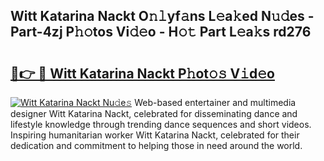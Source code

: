 ## Witt Katarina Nackt O𝚗𝚕yf𝚊ns L𝚎a𝚔ed N𝚞𝚍es - Part-4zj P𝚑𝚘tos Vi𝚍𝚎o - H𝚘𝚝 Part L𝚎a𝚔s rd276

# <h2><a href="http://kf8z99.oniu.top/?m=Witt+Katarina+Nackt">🔗👉 🔴 Witt Katarina Nackt P𝚑ot𝚘𝚜 V𝚒d𝚎o</a></h2>

[![Witt Katarina Nackt Nu𝚍e𝚜](https://i.imgur.com/0qMVB7G.gif)](http://kf8z99.oniu.top/?m=Witt+Katarina+Nackt)
Web-based entertainer and multimedia designer Witt Katarina Nackt, celebrated for disseminating dance and lifestyle knowledge through trending dance sequences and short videos. Inspiring humanitarian worker Witt Katarina Nackt, celebrated for their dedication and commitment to helping those in need around the world.  
